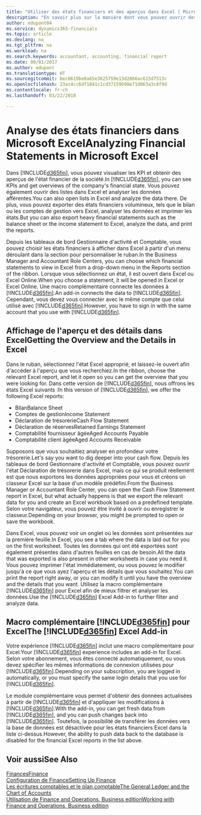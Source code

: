 ```yaml
---
title: "Utiliser des états financiers et des aperçus dans Excel | Microsoft Docs"
description: "En savoir plus sur la manière dont vous pouvez ouvrir des états financiers dans Microsoft Excel à partir de Finance and Operations, Business edition pour une meilleure analyse."
author: edupont04
ms.service: dynamics365-financials
ms.topic: article
ms.devlang: na
ms.tgt_pltfrm: na
ms.workload: na
ms.search.keywords: accountant, accounting, financial report
ms.date: 09/01/2017
ms.author: edupont
ms.translationtype: HT
ms.sourcegitcommit: bec0619be0a65e3625759e13d2866ac615d7513c
ms.openlocfilehash: 23ac4cc6df1841c1cd37159b98e71d063a3c8f9d
ms.contentlocale: fr-ch
ms.lasthandoff: 03/22/2018

---
```

# <a name="analyzing-financial-statements-in-microsoft-excel"></a><span data-ttu-id="cefb4-103">Analyse des états financiers dans Microsoft Excel</span><span class="sxs-lookup"><span data-stu-id="cefb4-103">Analyzing Financial Statements in Microsoft Excel</span></span>
<span data-ttu-id="cefb4-104">Dans [!INCLUDE[d365fin](includes/d365fin_md.md)], vous pouvez visualiser les KPI et obtenir des aperçus de l'état financier de la société.</span><span class="sxs-lookup"><span data-stu-id="cefb4-104">In [!INCLUDE[d365fin](includes/d365fin_md.md)], you can see KPIs and get overviews of the company's financial state.</span></span> <span data-ttu-id="cefb4-105">Vous pouvez également ouvrir des listes dans Excel et analyser les données afférentes.</span><span class="sxs-lookup"><span data-stu-id="cefb4-105">You can also open lists in Excel and analyze the data there.</span></span> <span data-ttu-id="cefb4-106">De plus, vous pouvez exporter des états financiers volumineux, tels que le bilan ou les comptes de gestion vers Excel, analyser les données et imprimer les états.</span><span class="sxs-lookup"><span data-stu-id="cefb4-106">But you can also export heavy financial statements such as the balance sheet or the income statement to Excel, analyze the data, and print the reports.</span></span>  

<span data-ttu-id="cefb4-107">Depuis les tableaux de bord Gestionnaire d'activité et Comptable, vous pouvez choisir les états financiers à afficher dans Excel à partir d'un menu déroulant dans la section pour personnaliser le ruban.</span><span class="sxs-lookup"><span data-stu-id="cefb4-107">In the Business Manager and Accountant Role Centers, you can choose which financial statements to view in Excel from a drop-down menu in the Reports section of the ribbon.</span></span> <span data-ttu-id="cefb4-108">Lorsque vous sélectionnez un état, il est ouvert dans Excel ou Excel Online.</span><span class="sxs-lookup"><span data-stu-id="cefb4-108">When you choose a statement, it will be opened in Excel or Excel Online.</span></span> <span data-ttu-id="cefb4-109">Une macro complémentaire connecte les données à [!INCLUDE[d365fin](includes/d365fin_md.md)].</span><span class="sxs-lookup"><span data-stu-id="cefb4-109">An add-in connects the data to [!INCLUDE[d365fin](includes/d365fin_md.md)].</span></span> <span data-ttu-id="cefb4-110">Cependant, vous devez vous connecter avec le même compte que celui utilisé avec [!INCLUDE[d365fin](includes/d365fin_md.md)].</span><span class="sxs-lookup"><span data-stu-id="cefb4-110">However, you have to sign in with the same account that you use with [!INCLUDE[d365fin](includes/d365fin_md.md)].</span></span>  

## <a name="getting-the-overview-and-the-details-in-excel"></a><span data-ttu-id="cefb4-111">Affichage de l'aperçu et des détails dans Excel</span><span class="sxs-lookup"><span data-stu-id="cefb4-111">Getting the Overview and the Details in Excel</span></span>
<span data-ttu-id="cefb4-112">Dans le ruban, sélectionnez l'état Excel approprié, et laissez-le ouvert afin d'accéder à l'aperçu que vous recherchiez.</span><span class="sxs-lookup"><span data-stu-id="cefb4-112">In the ribbon, choose the relevant Excel report, and let it open so you can get the overview that you were looking for.</span></span> <span data-ttu-id="cefb4-113">Dans cette version de [!INCLUDE[d365fin](includes/d365fin_md.md)], nous offrons les états Excel suivants :</span><span class="sxs-lookup"><span data-stu-id="cefb4-113">In this version of [!INCLUDE[d365fin](includes/d365fin_md.md)], we offer the following Excel reports:</span></span>

- <span data-ttu-id="cefb4-114">Bilan</span><span class="sxs-lookup"><span data-stu-id="cefb4-114">Balance Sheet</span></span>  
- <span data-ttu-id="cefb4-115">Comptes de gestion</span><span class="sxs-lookup"><span data-stu-id="cefb4-115">Income Statement</span></span>  
- <span data-ttu-id="cefb4-116">Déclaration de trésorerie</span><span class="sxs-lookup"><span data-stu-id="cefb4-116">Cash Flow Statement</span></span>  
- <span data-ttu-id="cefb4-117">Déclaration de réserves</span><span class="sxs-lookup"><span data-stu-id="cefb4-117">Retained Earnings Statement</span></span>  
- <span data-ttu-id="cefb4-118">Comptabilité fournisseur âgée</span><span class="sxs-lookup"><span data-stu-id="cefb4-118">Aged Accounts Payable</span></span>  
- <span data-ttu-id="cefb4-119">Comptabilité client âgée</span><span class="sxs-lookup"><span data-stu-id="cefb4-119">Aged Accounts Receivable</span></span>  

<span data-ttu-id="cefb4-120">Supposons que vous souhaitiez analyser en profondeur votre trésorerie.</span><span class="sxs-lookup"><span data-stu-id="cefb4-120">Let's say you want to dig deeper into your cash flow.</span></span> <span data-ttu-id="cefb4-121">Depuis les tableaux de bord Gestionnaire d'activité et Comptable, vous pouvez ouvrir l'état Déclaration de trésorerie dans Excel, mais ce qui se produit réellement est que nous exportons les données appropriées pour vous et créons un classeur Excel sur la base d'un modèle prédéfini.</span><span class="sxs-lookup"><span data-stu-id="cefb4-121">From the Business Manager or Accountant Role Center, you can open the Cash Flow Statement report in Excel, but what actually happens is that we export the relevant data for you and create an Excel workbook based on a predefined template.</span></span> <span data-ttu-id="cefb4-122">Selon votre navigateur, vous pouvez être invité à ouvrir ou enregistrer le classeur.</span><span class="sxs-lookup"><span data-stu-id="cefb4-122">Depending on your browser, you might be prompted to open or save the workbook.</span></span>  

<span data-ttu-id="cefb4-123">Dans Excel, vous pouvez voir un onglet où les données sont présentées sur la première feuille.</span><span class="sxs-lookup"><span data-stu-id="cefb4-123">In Excel, you see a tab where the data is laid out for you on the first worksheet.</span></span> <span data-ttu-id="cefb4-124">Toutes les données qui ont été exportées sont également présentes dans d'autres feuilles en cas de besoin.</span><span class="sxs-lookup"><span data-stu-id="cefb4-124">All the data that was exported is also present in other worksheets in case you need it.</span></span> <span data-ttu-id="cefb4-125">Vous pouvez imprimer l'état immédiatement, ou vous pouvez le modifier jusqu'à ce que vous ayez l'aperçu et les détails que vous souhaitez.</span><span class="sxs-lookup"><span data-stu-id="cefb4-125">You can print the report right away, or you can modify it until you have the overview and the details that you want.</span></span> <span data-ttu-id="cefb4-126">Utilisez la macro complémentaire [!INCLUDE[d365fin](includes/d365fin_md.md)] pour Excel afin de mieux filtrer et analyser les données.</span><span class="sxs-lookup"><span data-stu-id="cefb4-126">Use the [!INCLUDE[d365fin](includes/d365fin_md.md)] Excel Add-in to further filter and analyze data.</span></span>  

## <a name="the-included365finincludesd365finmdmd-excel-add-in"></a><span data-ttu-id="cefb4-127">Macro complémentaire [!INCLUDE[d365fin](includes/d365fin_md.md)] pour Excel</span><span class="sxs-lookup"><span data-stu-id="cefb4-127">The [!INCLUDE[d365fin](includes/d365fin_md.md)] Excel Add-in</span></span>
<span data-ttu-id="cefb4-128">Votre expérience [!INCLUDE[d365fin](includes/d365fin_md.md)] inclut une macro complémentaire pour Excel.</span><span class="sxs-lookup"><span data-stu-id="cefb4-128">Your [!INCLUDE[d365fin](includes/d365fin_md.md)] experience includes an add-in for Excel.</span></span> <span data-ttu-id="cefb4-129">Selon votre abonnement, vous êtes connecté automatiquement, ou vous devez spécifier les mêmes informations de connexion utilisées pour [!INCLUDE[d365fin](includes/d365fin_md.md)].</span><span class="sxs-lookup"><span data-stu-id="cefb4-129">Depending on your subscription, you are logged in automatically, or you must specify the same login details that you use for [!INCLUDE[d365fin](includes/d365fin_md.md)].</span></span>  

<span data-ttu-id="cefb4-130">Le module complémentaire vous permet d'obtenir des données actualisées à partir de [!INCLUDE[d365fin](includes/d365fin_md.md)] et d'appliquer les modifications à [!INCLUDE[d365fin](includes/d365fin_md.md)].</span><span class="sxs-lookup"><span data-stu-id="cefb4-130">With the add-in, you can get fresh data from [!INCLUDE[d365fin](includes/d365fin_md.md)], and you can push changes back into [!INCLUDE[d365fin](includes/d365fin_md.md)].</span></span> <span data-ttu-id="cefb4-131">Toutefois, la possibilité de transférer les données vers la base de données est désactivée pour les états financiers Excel dans la liste ci-dessus.</span><span class="sxs-lookup"><span data-stu-id="cefb4-131">However, the ability to push data back to the database is disabled for the financial Excel reports in the list above.</span></span>  

## <a name="see-also"></a><span data-ttu-id="cefb4-132">Voir aussi</span><span class="sxs-lookup"><span data-stu-id="cefb4-132">See Also</span></span>
[<span data-ttu-id="cefb4-133">Finances</span><span class="sxs-lookup"><span data-stu-id="cefb4-133">Finance</span></span>](finance.md)  
[<span data-ttu-id="cefb4-134">Configuration de Finance</span><span class="sxs-lookup"><span data-stu-id="cefb4-134">Setting Up Finance</span></span>](finance-setup-finance.md)  
[<span data-ttu-id="cefb4-135">Les écritures comptables et le plan comptable</span><span class="sxs-lookup"><span data-stu-id="cefb4-135">The General Ledger and the Chart of Accounts</span></span>](finance-general-ledger.md)  
[<span data-ttu-id="cefb4-136">Utilisation de Finance and Operations, Business edition</span><span class="sxs-lookup"><span data-stu-id="cefb4-136">Working with Finance and Operations, Business edition</span></span>](ui-work-product.md)  

